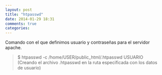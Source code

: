 ```yaml
---
layout: post
title: "htpasswd"
date: 2014-01-29 18:31
comments: true
categories: 
---
```

Comando con el que definimos usuario y contraseñas para el servidor apache.

>$ htpasswd -c /home/USER/public_html/.htpasswd USUARIO (Creando el archivo  .htpasswd en la ruta especificada con los datos de usuario)


